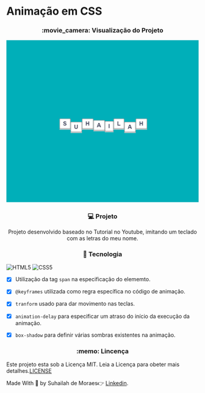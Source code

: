 <h1>Animação em CSS</h1>

<h3 align="center">:movie_camera: Visualização do Projeto</h3>

![Jumping Name](https://github.com/SuhMoraes/AnimationCSS/blob/master/My_name.gif)

<h3 align="center">💻 Projeto</h3>
<p align="center">Projeto desenvolvido baseado no Tutorial no Youtube, imitando um teclado com as letras do meu nome.</p>

<h3 align="center">🚀 Tecnologia</h3>

![HTML5](https://icongr.am/devicon/html5-original-wordmark.svg?size=29&color=currentColor) ![CSS5](https://icongr.am/devicon/css3-original-wordmark.svg?size=29&color=currentColor)

- [x] Utilização da tag `span` na especificação do elememto.
- [x] `@keyframes` utilizada como regra específica no código de animação.
- [x] `tranform` usado para dar movimento nas teclas.
- [x] `animation-delay` para especificar um atraso do início da execução da animação.
- [x] `box-shadow` para definir várias sombras existentes na animação.


<h3 align="center">:memo: Lincença</h3>

 Este projeto esta sob a Licença MIT. Leia a Licença para obeter mais detalhes.[LICENSE](https://github.com/SuhMoraes/AnimationCSS/blob/master/LICENSE)











Made With :blue_heart: by Suhailah de Moraes:point_right: [Linkedin](https://www.linkedin.com/in/suhailah-concei%C3%A7%C3%A3o-43069a150/).
